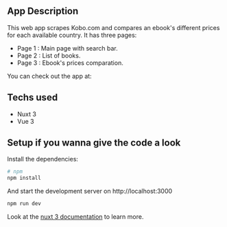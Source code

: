 ## App Description

This web app scrapes Kobo.com and compares an ebook's different prices for each available country. It has three pages:

- Page 1 : Main page with search bar.
- Page 2 : List of books.
- Page 3 : Ebook's prices comparation.

You can check out the app at:

## Techs used

- Nuxt 3
- Vue 3

## Setup if you wanna give the code a look

Install the dependencies:

```bash
# npm
npm install
```

And start the development server on http://localhost:3000

```bash
npm run dev
```

Look at the [nuxt 3 documentation](https://v3.nuxtjs.org) to learn more.
